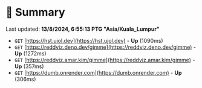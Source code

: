 # 📖 Summary
Last updated: **13/8/2024, 6:55:13 PTG "Asia/Kuala_Lumpur"**

- `GET` [https://hst.ujol.dev](https://hst.ujol.dev) - **Up** (1090ms)
- `GET` [https://reddviz.deno.dev/gimme](https://reddviz.deno.dev/gimme) - **Up** (1272ms)
- `GET` [https://reddviz.amar.kim/gimme](https://reddviz.amar.kim/gimme) - **Up** (357ms)
- `GET` [https://dumb.onrender.com](https://dumb.onrender.com) - **Up** (306ms)
